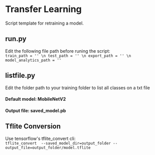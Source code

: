 # Transfer Learning
Script template for retraining a model. 

## run.py
Edit the following file path before runing the script: <br />
``
train_path = '' \n
test_path = '' \n
export_path = '' \n
model_analytics_path = ''
``

## listfile.py
Edit the folder path to your training folder to list all classes on a txt file

#### Default model: MobileNetV2
#### Output file: saved_model.pb

## Tflite Conversion
Use tensorflow's tflite_convert cli:<br />
`tflite_convert  --saved_model_dir=output_folder --output_file=output_folder/model.tflite`
